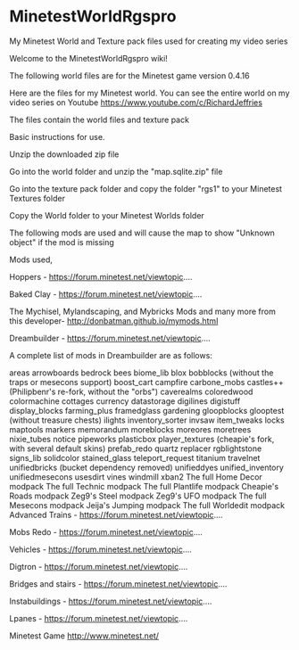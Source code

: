 # MinetestWorldRgspro
My Minetest World and Texture pack files used for creating my video series


Welcome to the MinetestWorldRgspro wiki!

The following world files are for the Minetest game version 0.4.16

Here are the files for my Minetest world. You can see the entire world on my video series on Youtube https://www.youtube.com/c/RichardJeffries

The files contain the world files and texture pack

Basic instructions for use.

Unzip the downloaded zip file

Go into the world folder and unzip the "map.sqlite.zip" file

Go into the texture pack folder and copy the folder "rgs1" to your Minetest Textures folder

Copy the World folder to your Minetest Worlds folder

The following mods are used and will cause the map to show "Unknown object" if the mod is missing

Mods used,

Hoppers - https://forum.minetest.net/viewtopic....

Baked Clay - https://forum.minetest.net/viewtopic....

The Mychisel, Mylandscaping, and Mybricks Mods and many more from this developer- http://donbatman.github.io/mymods.html

Dreambuilder - https://forum.minetest.net/viewtopic....

A complete list of mods in Dreambuilder are as follows:

areas
arrowboards
bedrock
bees
biome_lib
blox
bobblocks (without the traps or mesecons support)
boost_cart
campfire
carbone_mobs
castles++ (Philipbenr's re-fork, without the "orbs")
caverealms
coloredwood
colormachine
cottages
currency
datastorage
digilines
digistuff
display_blocks
farming_plus
framedglass
gardening
gloopblocks
glooptest (without treasure chests)
ilights
inventory_sorter
invsaw
item_tweaks
locks
maptools
markers
memorandum
moreblocks
moreores
moretrees
nixie_tubes
notice
pipeworks
plasticbox
player_textures (cheapie's fork, with several default skins)
prefab_redo
quartz
replacer
rgblightstone
signs_lib
solidcolor
stained_glass
teleport_request
titanium
travelnet
unifiedbricks (bucket dependency removed)
unifieddyes
unified_inventory
unifiedmesecons
usesdirt
vines
windmill
xban2
The full Home Decor modpack
The full Technic modpack
The full Plantlife modpack
Cheapie's Roads modpack
Zeg9's Steel modpack
Zeg9's UFO modpack
The full Mesecons modpack
Jeija's Jumping modpack
The full Worldedit modpack
Advanced Trains - https://forum.minetest.net/viewtopic....

Mobs Redo - https://forum.minetest.net/viewtopic....

Vehicles - https://forum.minetest.net/viewtopic....

Digtron - https://forum.minetest.net/viewtopic....

Bridges and stairs - https://forum.minetest.net/viewtopic....

Instabuildings - https://forum.minetest.net/viewtopic....

Lpanes - https://forum.minetest.net/viewtopic....

Minetest Game http://www.minetest.net/
